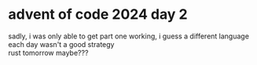 # advent of code 2024 day 2
sadly, i was only able to get part one working, i guess a different language each day wasn't a good strategy<br>
rust tomorrow maybe???